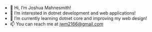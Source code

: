 - 👋 Hi, I’m Joshua Mahnesmith!
- 👀 I’m interested in dotnet development and web applications!
- 🌱 I’m currently learning dotnet core and improving my web design!
- 📫 You can reach me at jwm2166@gmail.com
